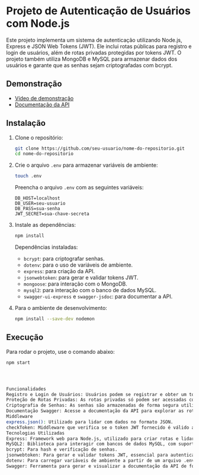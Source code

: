 # Projeto de Autenticação de Usuários com Node.js

Este projeto implementa um sistema de autenticação utilizando Node.js, Express e JSON Web Tokens (JWT). Ele inclui rotas públicas para registro e login de usuários, além de rotas privadas protegidas por tokens JWT. O projeto também utiliza MongoDB e MySQL para armazenar dados dos usuários e garante que as senhas sejam criptografadas com bcrypt.

## Demonstração

- [Vídeo de demonstração](https://www.youtube.com/watch?v=qG9omKpR3CI)
- [Documentação da API](http://localhost:3002/api-doc/#/)

## Instalação

1. Clone o repositório:
    ```bash
    git clone https://github.com/seu-usuario/nome-do-repositorio.git
    cd nome-do-repositorio
    ```

2. Crie o arquivo `.env` para armazenar variáveis de ambiente:
    ```bash
    touch .env
    ```
    Preencha o arquivo `.env` com as seguintes variáveis:
    ```env
    DB_HOST=localhost
    DB_USER=seu-usuario
    DB_PASS=sua-senha
    JWT_SECRET=sua-chave-secreta
    ```

3. Instale as dependências:
    ```bash
    npm install
    ```

    Dependências instaladas:
    - `bcrypt`: para criptografar senhas.
    - `dotenv`: para o uso de variáveis de ambiente.
    - `express`: para criação da API.
    - `jsonwebtoken`: para gerar e validar tokens JWT.
    - `mongoose`: para interação com o MongoDB.
    - `mysql2`: para interação com o banco de dados MySQL.
    - `swagger-ui-express` e `swagger-jsdoc`: para documentar a API.

4. Para o ambiente de desenvolvimento:
    ```bash
    npm install --save-dev nodemon
    ```

## Execução

Para rodar o projeto, use o comando abaixo:
```bash
npm start




Funcionalidades
Registro e Login de Usuários: Usuários podem se registrar e obter um token JWT.
Proteção de Rotas Privadas: As rotas privadas só podem ser acessadas com um token JWT válido.
Criptografia de Senhas: As senhas são armazenadas de forma segura utilizando bcrypt.
Documentação Swagger: Acesse a documentação da API para explorar as rotas.
Middleware
express.json(): Utilizado para lidar com dados no formato JSON.
checkToken: Middleware que verifica se o token JWT fornecido é válido antes de permitir o acesso às rotas privadas.
Tecnologias Utilizadas
Express: Framework web para Node.js, utilizado para criar rotas e lidar com requisições.
MySQL2: Biblioteca para interagir com bancos de dados MySQL, com suporte a Promises e consultas seguras.
bcrypt: Para hash e verificação de senhas.
jsonwebtoken: Para gerar e validar tokens JWT, essencial para autenticação de usuários.
dotenv: Para carregar variáveis de ambiente a partir de um arquivo .env, armazenando informações sensíveis de forma segura.
Swagger: Ferramenta para gerar e visualizar a documentação da API de forma interativa.




